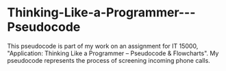 # Thinking-Like-a-Programmer---Pseudocode
This pseudocode is part of my work on an assignment for IT 15000, "Application: Thinking Like a Programmer – Pseudocode &amp; Flowcharts". My pseudocode represents the process of screening incoming phone calls.
